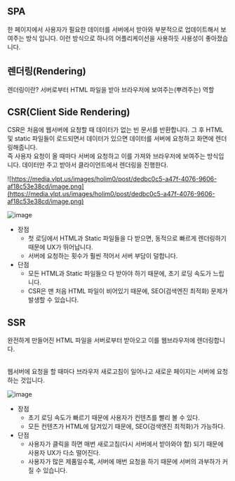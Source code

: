 ## SPA

한 페이지에서 사용자가 필요한 데이터를 서버에서 받아와 부분적으로 업데이트해서 보여주는 방식 입니다. 이런 방식으로 하나의 어플리케이션을 사용하듯 사용성이 좋아졌습니다.

## 렌더링(Rendering)

렌더링이란? 서버로부터 HTML 파일을 받아 브라우저에 보여주는(뿌려주는) 역할

## CSR(Client Side Rendering)

CSR은 처음에 웹서버에 요청할 때 데이터가 없는 빈 문서를 반환합니다. 그 후 HTML 및 static 파일들이 로드되면서 데이터가 있으면 데이터를 서버에 요청하고 화면에 렌더링해줍니다.
<br> 즉 사용자 요청이 올 때마다 서버에 요청하고 이를 가져와 브라우저에 보여주는 방식입니다. 데이터만 주고 받아서 클라이언트에서 렌더링을 진행한다.

![https://media.vlpt.us/images/holim0/post/dedbc0c5-a47f-4076-9606-af18c53e38cd/image.png](https://media.vlpt.us/images/holim0/post/dedbc0c5-a47f-4076-9606-af18c53e38cd/image.png)

![image](https://user-images.githubusercontent.com/93597794/161497350-009187d8-ed8a-4dda-aae6-6aabfb2fa2cf.png)

- 장점
  - 첫 로딩에서 HTML과 Static 파일들을 다 받으면, 동적으로 빠르게 렌더링하기 때문에 UX가 뛰어납니다.
  - 서버에 요청하는 횟수가 훨씬 적어서 서버 부담이 덜합니다.
- 단점
  - 모든 HTML과 Static 파일들으 다 받아야 하기 때문에, 초기 로딩 속도가 느립니다.
  - CSR은 맨 처음 HTML 파일이 비어있기 때문에, SEO(검색엔진 최적화) 문제가 발생할 수 있습니다.

## SSR

완전하게 만들어진 HTML 파일을 서버로부터 받아오고 이를 웹브라우저에 렌더링합니다.

<br> 웹서버에 요청을 할 때마다 브라우저 새로고침이 일어나고 새로운 페이지는 서버에 요청하는 것입니다.

![image](https://user-images.githubusercontent.com/93597794/161497439-ec7988e8-30c1-4270-b5a1-171f9e917e66.png)

- 장점
  - 초기 로딩 속도가 빠르기 때문에 사용자가 컨텐츠를 빨리 볼 수 있다.
  - 모든 컨텐츠가 HTML에 담겨있기 때문에, SEO(검색엔진 최적화)가 가능하다.
- 단점
  - 사용자가 클릭을 하면 매번 새로고침(다시 서버에서 받아와야 함) 되기 때문에 사용자 UX가 다소 떨어진다.
  - 사용자가 많은 제품일수록, 서버에 매번 요청을 하기 때문에 서버의 과부하가 커질 수 있습니다.
